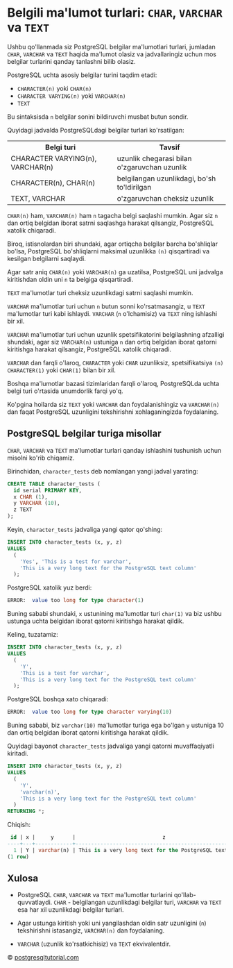 # Belgili ma'lumot turlari: `CHAR`, `VARCHAR` va `TEXT`

Ushbu qo'llanmada siz PostgreSQL belgilar ma'lumotlari turlari, jumladan `CHAR`, `VARCHAR` va `TEXT` haqida ma'lumot olasiz va jadvallaringiz uchun mos belgilar turlarini qanday tanlashni bilib olasiz.

PostgreSQL uchta asosiy belgilar turini taqdim etadi:

* `CHARACTER(n)` yoki `CHAR(n)`
* `CHARACTER VARYING(n)` yoki `VARCHAR(n)`
* `TEXT`

Bu sintaksisda `n` belgilar sonini bildiruvchi musbat butun sondir.

Quyidagi jadvalda PostgreSQLdagi belgilar turlari ko'rsatilgan:

<table>
    <tr>
        <th>Belgi turi</th>
        <th>Tavsif</th>
    </tr>
    <tr>
        <td>CHARACTER VARYING(n), VARCHAR(n)</td>
        <td>uzunlik chegarasi bilan o'zgaruvchan uzunlik</td>
    </tr>
    <tr>
        <td>CHARACTER(n), CHAR(n)</td>
        <td>belgilangan uzunlikdagi, bo'sh to'ldirilgan</td>
    </tr>
    <tr>
        <td>TEXT, VARCHAR</td>
        <td>o'zgaruvchan cheksiz uzunlik</td>
    </tr>
</table>

`CHAR(n)` ham, `VARCHAR(n)` ham `n` tagacha belgi saqlashi mumkin. Agar siz `n` dan ortiq belgidan iborat satrni saqlashga harakat qilsangiz, PostgreSQL xatolik chiqaradi.

Biroq, istisnolardan biri shundaki, agar ortiqcha belgilar barcha bo'shliqlar bo'lsa, PostgreSQL bo'shliqlarni maksimal uzunlikka `(n)` qisqartiradi va kesilgan belgilarni saqlaydi.

Agar satr aniq `CHAR(n)` yoki `VARCHAR(n)` ga uzatilsa, PostgreSQL uni jadvalga kiritishdan oldin uni `n` ta belgiga qisqartiradi.

`TEXT` ma'lumotlar turi cheksiz uzunlikdagi satrni saqlashi mumkin.

`VARCHAR` ma'lumotlar turi uchun `n` butun sonni ko'rsatmasangiz, u `TEXT` ma'lumotlar turi kabi ishlaydi. `VARCHAR` (`n` o'lchamisiz) va `TEXT` ning ishlashi bir xil.

`VARCHAR` ma'lumotlar turi uchun uzunlik spetsifikatorini belgilashning afzalligi shundaki, agar siz `VARCHAR(n)` ustuniga `n` dan ortiq belgidan iborat qatorni kiritishga harakat qilsangiz, PostgreSQL xatolik chiqaradi.

`VARCHAR` dan farqli o'laroq, `CHARACTER` yoki `CHAR` uzunliksiz, spetsifikatsiya `(n)` `CHARACTER(1)` yoki `CHAR(1)` bilan bir xil.

Boshqa ma'lumotlar bazasi tizimlaridan farqli o'laroq, PostgreSQLda uchta belgi turi o'rtasida unumdorlik farqi yo'q.

Ko'pgina hollarda siz `TEXT` yoki `VARCHAR` dan foydalanishingiz va `VARCHAR(n)` dan faqat PostgreSQL uzunligini tekshirishni xohlaganingizda foydalaning.

## PostgreSQL belgilar turiga misollar
`CHAR`, `VARCHAR` va `TEXT` ma'lumotlar turlari qanday ishlashini tushunish uchun misolni ko'rib chiqamiz.

Birinchidan, `character_tests` deb nomlangan yangi jadval yarating:

```sql
CREATE TABLE character_tests (
  id serial PRIMARY KEY, 
  x CHAR (1), 
  y VARCHAR (10), 
  z TEXT
);
```

Keyin, `character_tests` jadvaliga yangi qator qo'shing:

```sql
INSERT INTO character_tests (x, y, z) 
VALUES 
  (
    'Yes', 'This is a test for varchar', 
    'This is a very long text for the PostgreSQL text column'
  );
```

PostgreSQL xatolik yuz berdi:

```sql
ERROR:  value too long for type character(1)
```

Buning sababi shundaki, `x` ustunining ma'lumotlar turi `char(1)` va biz ushbu ustunga uchta belgidan iborat qatorni kiritishga harakat qildik.

Keling, tuzatamiz:

```sql
INSERT INTO character_tests (x, y, z) 
VALUES 
  (
    'Y', 
    'This is a test for varchar', 
    'This is a very long text for the PostgreSQL text column'
  );
```

PostgreSQL boshqa xato chiqaradi:

```sql
ERROR:  value too long for type character varying(10)
```

Buning sababi, biz `varchar(10)` ma'lumotlar turiga ega bo'lgan `y` ustuniga 10 dan ortiq belgidan iborat qatorni kiritishga harakat qildik.

Quyidagi bayonot `character_tests` jadvaliga yangi qatorni muvaffaqiyatli kiritadi.

```sql
INSERT INTO character_tests (x, y, z) 
VALUES 
  (
    'Y', 
    'varchar(n)', 
    'This is a very long text for the PostgreSQL text column'
  )
RETURNING *;
```

Chiqish:

```sql
 id | x |     y      |                            z
----+---+------------+---------------------------------------------------------
  1 | Y | varchar(n) | This is a very long text for the PostgreSQL text column
(1 row)
```

## Xulosa
* PostgreSQL `CHAR`, `VARCHAR` va `TEXT` ma'lumotlar turlarini qo'llab-quvvatlaydi. `CHAR` - belgilangan uzunlikdagi belgilar turi, `VARCHAR` va `TEXT` esa har xil uzunlikdagi belgilar turlari.

* Agar ustunga kiritish yoki uni yangilashdan oldin satr uzunligini (`n`) tekshirishni istasangiz, `VARCHAR(n)` dan foydalaning.

* `VARCHAR` (uzunlik ko'rsatkichisiz) va `TEXT` ekvivalentdir.

© [postgresqltutorial.com](https://www.postgresqltutorial.com/postgresql-tutorial/postgresql-char-varchar-text/)